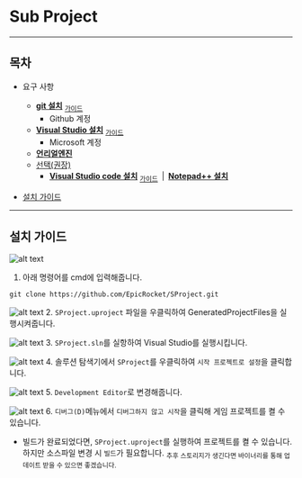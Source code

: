 Sub Project
======================
---
## 목차
- 요구 사항
  * **[git 설치](https://git-scm.com/download/win)** <sub>[가이드](https://github.com/EpicRocket/.github/blob/main/GUIDEGIT.md)</sub>
    - Github 계정
  * **[Visual Studio 설치](https://visualstudio.microsoft.com/ko/thank-you-downloading-visual-studio/?sku=Community&channel=Release&version=VS2022&source=VSLandingPage&cid=2030&passive=false)** <sub>[가이드](https://github.com/EpicRocket/.github/blob/main/GUIDEVS.md)</sub>
    -  Microsoft 계정
  * **[언리얼엔진](https://github.com/EpicRocket/UnrealEngine.git)**
  - <U>선택(권장)</U>
    * **[Visual Studio code 설치](https://code.visualstudio.com/docs/?dv=win64user)** <sub>[가이드](https://github.com/EpicRocket/.github/blob/main/GUIDEVSCODE.md)</sub>&ensp;|&ensp;**[Notepad++ 설치](https://notepad-plus-plus.org/downloads/)**

- [설치 가이드](#install)
****

<h2 id="install">설치 가이드</h2>

![alt text](Resources/explorer_qRiR0ggrth.gif)
1. 아래 명령어를 cmd에 입력해줍니다.
```shell
git clone https://github.com/EpicRocket/SProject.git
```

![alt text](Resources/explorer_glKpzuHqPC.gif)
2. `SProject.uproject` 파일을 우클릭하여 GeneratedProjectFiles을 실행시켜줍니다.

![alt text](Resources/explorer_cOLB19AsYF.png)
3. `SProject.sln`를 실항하여 Visual Studio를 실행시킵니다.

![alt text](Resources/devenv_9rMnIui414.gif)
4. 솔루션 탐색기에서 `SProject`를 우클릭하여 `시작 프로젝트로 설정`을 클릭합니다.

![alt text](Resources/devenv_hGb0nPpB76.gif)
5. `Development Editor`로 변경해줍니다.
 
![alt text](Resources/devenv_LEPucdzwPe.gif)
6. `디버그(D)`메뉴에서 `디버그하지 않고 시작`을 클릭해 게임 프로젝트를 켤 수 있습니다.
   - 빌드가 완료되었다면, `SProject.uproject`를 실행하여 프로젝트를 켤 수 있습니다. 하지만 소스파일 변경 시 `빌드`가 필요합니다. <sub>추후 스토리지가 생긴다면 바이너리를 통해 업데이트 받을 수 있으면 좋겠습니다.</sub>